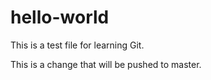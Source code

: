 # hello-world
This is a test file for learning Git.

This is a change that will be pushed to master.
